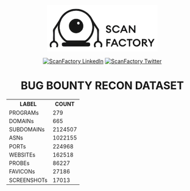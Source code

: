 <div align='center'><p><a href='https://in.scanfactory.io'><img src='scanfactory.png' alt='ScanFactory'></a><div id='badges'><a href='https://www.linkedin.com/company/scanfactory-io'><img src='https://img.shields.io/badge/LinkedIn-black?style=for-the-badge&logo=linkedin&logoColor=white' alt='ScanFactory LinkedIn'/></a> <a href='https://twitter.com/scanfactory_io'><img src='https://img.shields.io/badge/Twitter-black?style=for-the-badge&logo=twitter&logoColor=white' alt='ScanFactory Twitter'/></a></div><h1>BUG BOUNTY RECON DATASET</h1><table>
<tr><th>LABEL</th><th>COUNT</th></tr>
<tr><td>PROGRAMs</td><td>279</td></tr>
<tr><td>DOMAINs</td><td>665</td></tr>
<tr><td>SUBDOMAINs</td><td>2124507</td></tr>
<tr><td>ASNs</td><td>1022155</td></tr>
<tr><td>PORTs</td><td>224968</td></tr>
<tr><td>WEBSITEs</td><td>162518</td></tr>
<tr><td>PROBEs</td><td>86227</td></tr>
<tr><td>FAVICONs</td><td>27186</td></tr>
<tr><td>SCREENSHOTs</td><td>17013</td></tr>
</table></p></div>
